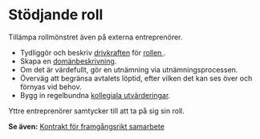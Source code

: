 # Stödjande roll

<summary>
Tillämpa rollmönstret även på externa entreprenörer.
</summary>

-   Tydliggör och beskriv [drivkraften](glossary:organizational-driver) för [rollen ](section:role).
-   Skapa en [domänbeskrivning](section:clarify-and-develop-domains).
-   Om det är värdefullt, gör en utnämning via utnämningsprocessen.
-   Överväg att begränsa avtalets löptid, efter vilken det kan ses över och förnyas vid behov.
-   Bygg in regelbundna [kollegiala utvärderingar](section:peer-review).

Yttre entreprenörer samtycker till att ta på sig sin roll.

**Se även:** [Kontrakt för framgångsrikt samarbete](section:contract-for-successful-collaboration)